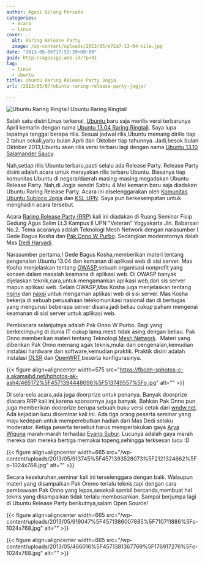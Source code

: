```yaml
---
author: Agasi Gilang Persada
categories:
  - acara
  - linux
cover:
  alt: Raring Release Party
  image: /wp-content/uploads/2013/05/e72a7-13-04-tile.jpg
date: "2013-05-06T17:52:39+00:00"
guid: http://agasigp.web.id/?p=91
tag:
  - linux
  - ubuntu
title: Ubuntu Raring Release Party Jogja
url: /2013/05/07/ubuntu-raring-release-party-jogja/

---
```

![Ubuntu Raring Ringtail](/wp-content/uploads/2013/05/e72a7-13-04-tile.jpg) Ubuntu Raring Ringtail

Salah satu distri Linux terkenal, [Ubuntu](http://ubuntu.com "Ubuntu"),baru saja merilis versi terbarunya April kemarin dengan nama [Ubuntu 13.04 Raring Ringtail](http://www.ubuntu.com/desktop "Ubuntu Desktop"). Saya lupa tepatnya tanggal berapa rilis. Sesuai jadwal rilis,Ubuntu memang dirilis tiap 2 tahun sekali,yaitu bulan April dan Oktober tiap tahunnya. Jadi,besok bulan Oktober 2013,Ubuntu akan rilis versi terbaru lagi dengan nama [Ubuntu 13.10 Salamander Saucy](https://wiki.ubuntu.com/SaucySalamander "Ubuntu Saucy Salamander").

Nah,setiap rilis Ubuntu terbaru,pasti selalu ada Release Party. Release Party disini adalah acara untuk merayakan rilis terbaru Ubuntu. Biasanya tiap komunitas Ubuntu di negara/daerah masing-masing megadakan Ubuntu Release Party. Nah,di Jogja sendiri Sabtu 4 Mei kemarin baru saja diadakan Ubuntu Raring Release Party. Acara ini diselenggarakan oleh [Komunitas Ubuntu Subloco Jogja](http://wiki.ubuntu.or.id/SubLoCoJogjakarta "Ubuntu Jogja") dan [KSL UPN](http://kslupnyk.or.id/ "KSL UPN Jogja"). Saya pun berkesempatan untuk menghadiri acara tersebut.

Acara [Raring Release Party (RRP)](http://wiki.ubuntu.or.id/RRPJogja "RRP Jogja") kali ini diadakan di Ruang Seminar Fisip Gedung Agus Salim Lt.3 Kampus II UPN "Veteran" Yogyakarta Jln. Babarsari No.2. Tema acaranya adalah Teknologi Mesh Network dengan narasumber I Gede Bagus Kosha dan [Pak Onno W Purbo](http://id.wikipedia.org/wiki/Onno_W._Purbo "Pak Onno W Purbo"). Sedangkan moderatornya dalah Mas [Dedi Haryadi](http://milisdad.blogspot.com "Dedi Haryadi").

Narasumber pertama,I Gede Bagus Kosha,memberikan materi tentang pengenalan Ubuntu 13.04 dan kemanan di aplikasi web di sisi server. Mas Kosha menjelaskan tentang [OWASP](https://www.owasp.org/index.php/About_OWASP "OWASP"),sebuah organisasi nonprofit yang konsen dalam masalah keamana di aplikasi web. Di OWASP banyak dijelaskan teknik,cara,untuk mengamankan aplikasi web,dari sis server mapun aplikasi web. Selain OWASP,Mas Kosha juga menjelaskan tentang [nginx](http://nginx.org/ "Nginx") dan [naxsi](https://code.google.com/p/naxsi/ "Naxsi") untuk mengaman aplikasi web di sisi server. Mas Kosha bekerja di sebuah perusahaan telekomunikasi nasional dan di bertugas yang mengurusi beberapa server disana,jadi beliau cukup paham mengenai keamanan di sisi server untuk aplikasi web.

Pembiacara selanjutnya adalah Pak Onno W Purbo. Bagi yang berkecimpung di dunia IT cukup lama,mesti tidak asing dengan beliau. Pak Onno memberikan materi tentang Teknologi [Mesh Network](http://opensource.telkomspeedy.com/wiki/index.php/Mesh "Wireless Mesh Network").  Materi yang diberikan Pak Onno memang agak teknis,mulai dari pengenalan,kemudian instalasi hardware dan software,kemudian praktik. Praktik disini adalah instalasi [OLSR](http://opensource.telkomspeedy.com/wiki/index.php/Optimized_Link_State_Routing_Protocol "OLSR") dan [OpenWRT](https://openwrt.org/ "OpenWRT"),beserta konfigurasinya.

{{< figure align=aligncenter width=575 src="https://fbcdn-sphotos-c-a.akamaihd.net/hphotos-ak-ash4/465172%5F4571394448096%5F513749557%5Fo.jpg" alt="" >}}

Di sela-sela acara,ada juga doorprize untuk penanya. Banyak doorprize diacara RRP kali ini,karena sponsornya juga banyak. Bahkan Pak Onno pun juga memberikan doorprize berupa sebuah buku versi cetak dari [wndw.net](http://wndw.net "Wndw"). Ada kejadian lucu diseminar kali ini. Ada tiga orang peserta seminar yang maju kedepan untuk memperebutkan hadiah dari Mas Dedi selaku moderator. Ketiga peserta tersebut harus memperlakukan gaya [Arya Wiguna](https://www.google.com/search?q=arya+wiguna&aq=0&oq=arya+w&aqs=chrome.1.57j0l3.3041j0&sourceid=chrome&ie=UTF-8 "Arya Wiguna") marah-marah terhadap [Eyang Subur](https://www.google.com/search?q=arya+wiguna&aq=0&oq=arya+w&aqs=chrome.1.57j0l3.3041j0&sourceid=chrome&ie=UTF-8#safe=off&sclient=psy-ab&q=eyang+subur&oq=eyang+&gs_l=serp.3.0.0l10.32735.33947.1.35296.6.4.0.2.2.0.155.485.0j4.4.0...0.0...1c.1.12.serp.dZr3_PaXNtc&psj=1&bav=on.2,or.r_cp.r_qf.&bvm=bv.45960087,d.bmk&fp=26df532bde88bd79&biw=1280&bih=675 "Eyang Subur"). Lucunya adalah gaya marah mereka dan mereka bertiga memakai topeng,sehingga terksesan lucu :D

{{< figure align=aligncenter width=665 src="/wp-content/uploads/2013/05/913745%5F4571393528073%5F2121324662%5Fo-1024x768.jpg" alt="" >}}

Secara keseluruhan,seminar kali ini terselenggara dengan baik. Walaupun materi yang disampaikan Pak Onnno terlalu teknis,tapi dengan cara pembawaan Pak Onno yang lepas,sesekali sambil bercanda,membuat hal teknis yang disampaikan tidak terlalu membosankan. Sampai berjumpa lagi di Ubuntu Release Party berikutnya,salam Open Source!

{{< figure align=aligncenter width=665 src="/wp-content/uploads/2013/05/919047%5F4571386007885%5F710711886%5Fo-1024x768.jpg" alt="" >}}

{{< figure align=aligncenter width=665 src="/wp-content/uploads/2013/05/466016%5F4571381367769%5F176917276%5Fo-1024x768.jpg" alt="" >}}
